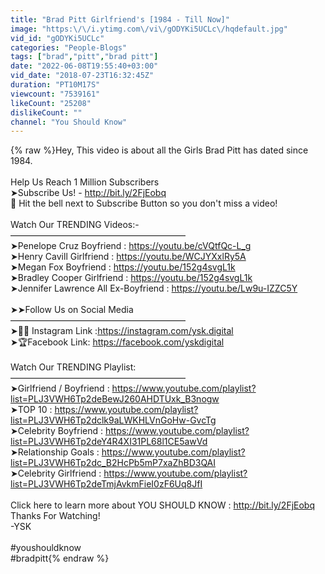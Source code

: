 ```yaml
---
title: "Brad Pitt Girlfriend's [1984 - Till Now]"
image: "https:\/\/i.ytimg.com\/vi\/gODYKi5UCLc\/hqdefault.jpg"
vid_id: "gODYKi5UCLc"
categories: "People-Blogs"
tags: ["brad","pitt","brad pitt"]
date: "2022-06-08T19:55:40+03:00"
vid_date: "2018-07-23T16:32:45Z"
duration: "PT10M17S"
viewcount: "7539161"
likeCount: "25208"
dislikeCount: ""
channel: "You Should Know"
---
```

{% raw %}Hey, This video is about all the Girls Brad Pitt has dated since 1984.<br /><br />Help Us Reach 1 Million Subscribers<br />➤Subscribe Us! - <a rel="nofollow" target="blank" href="http://bit.ly/2FjEobq">http://bit.ly/2FjEobq</a><br />🔔 Hit the bell next to Subscribe Button so you don't miss a video!<br /><br />Watch Our TRENDING Videos:-<br />————————————————————<br />➤Penelope Cruz Boyfriend : <a rel="nofollow" target="blank" href="https://youtu.be/cVQtfQc-L_g">https://youtu.be/cVQtfQc-L_g</a><br />➤Henry Cavill Girlfriend : <a rel="nofollow" target="blank" href="https://youtu.be/WCJYXxlRy5A">https://youtu.be/WCJYXxlRy5A</a><br />➤Megan Fox Boyfriend : <a rel="nofollow" target="blank" href="https://youtu.be/152g4svgL1k">https://youtu.be/152g4svgL1k</a><br />➤Bradley Cooper Girlfriend : <a rel="nofollow" target="blank" href="https://youtu.be/152g4svgL1k">https://youtu.be/152g4svgL1k</a><br />➤Jennifer Lawrence All Ex-Boyfriend : <a rel="nofollow" target="blank" href="https://youtu.be/Lw9u-IZZC5Y">https://youtu.be/Lw9u-IZZC5Y</a><br /><br />➤➤Follow Us on Social Media<br />————————————————————<br />➤🧔🏻 Instagram Link :<a rel="nofollow" target="blank" href="https://instagram.com/ysk.digital">https://instagram.com/ysk.digital</a><br />➤🏆Facebook Link: <a rel="nofollow" target="blank" href="https://facebook.com/yskdigital">https://facebook.com/yskdigital</a><br /><br />Watch Our TRENDING Playlist:<br />————————————————————<br />➤Girlfriend / Boyfriend : <a rel="nofollow" target="blank" href="https://www.youtube.com/playlist?list=PLJ3VWH6Tp2deBewJ260AHDTUxk_B3nogw">https://www.youtube.com/playlist?list=PLJ3VWH6Tp2deBewJ260AHDTUxk_B3nogw</a><br />➤TOP 10 : <a rel="nofollow" target="blank" href="https://www.youtube.com/playlist?list=PLJ3VWH6Tp2dclk9aLWKHLVnGoHw-GvcTg">https://www.youtube.com/playlist?list=PLJ3VWH6Tp2dclk9aLWKHLVnGoHw-GvcTg</a><br />➤Celebrity Boyfriend : <a rel="nofollow" target="blank" href="https://www.youtube.com/playlist?list=PLJ3VWH6Tp2deY4R4XI31PL68l1CE5awVd">https://www.youtube.com/playlist?list=PLJ3VWH6Tp2deY4R4XI31PL68l1CE5awVd</a><br />➤Relationship Goals : <a rel="nofollow" target="blank" href="https://www.youtube.com/playlist?list=PLJ3VWH6Tp2dc_B2HcPb5mP7xaZhBD3QAI">https://www.youtube.com/playlist?list=PLJ3VWH6Tp2dc_B2HcPb5mP7xaZhBD3QAI</a><br />➤Celebrity Girlfriend : <a rel="nofollow" target="blank" href="https://www.youtube.com/playlist?list=PLJ3VWH6Tp2deTmjAvkmFieI0zF6Uq8JfI">https://www.youtube.com/playlist?list=PLJ3VWH6Tp2deTmjAvkmFieI0zF6Uq8JfI</a><br /><br />Click here to learn more about YOU SHOULD KNOW : <a rel="nofollow" target="blank" href="http://bit.ly/2FjEobq">http://bit.ly/2FjEobq</a><br />Thanks For Watching! <br />-YSK<br /><br />#youshouldknow<br />#bradpitt{% endraw %}
